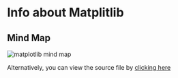 # Info about Matplitlib

## Mind Map
![matplotlib mind map](https://cdn.jsdelivr.net/gh/Che-Zhu/graveyard-of-pics@main/img/20210302001001.jpg)

Alternatively, you can view the source file by [clicking here](https://kdocs.cn/l/snlErxRWZbDl)